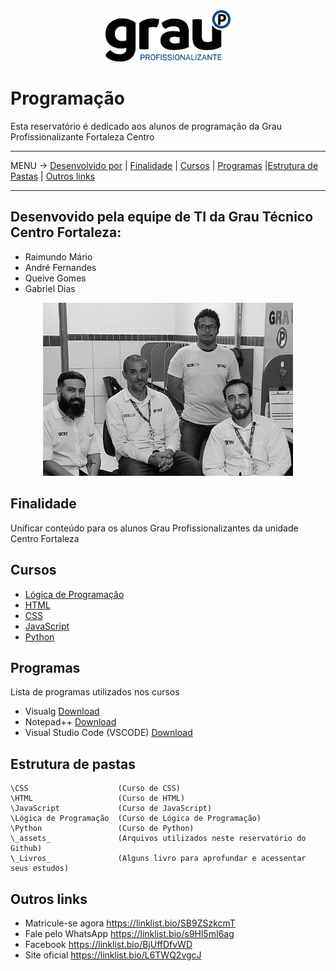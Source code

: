 <div align="center">
<img src="_assets_/logo.svg" alt="Texto Alternativo" width="200px">
</div>

# Programação

Esta reservatório é dedicado aos alunos de programação da Grau Profissionalizante Fortaleza Centro

-----
MENU -> [Desenvolvido por](#desenvolvido-por) | [Finalidade](#finalidade) | [Cursos](#cursos) | [Programas](#programas) |[Estrutura de Pastas](#estrutura-de-pastas) | [Outros links](#links)

-----

<a name="desenvolvido-por"></a>
## Desenvovido pela equipe de TI da Grau Técnico Centro Fortaleza:

- Raimundo Mário
- André Fernandes
- Queive Gomes
- Gabriel Dias
<div align="center">
<img src="_assets_/equipe_ti.png" alt="Texto Alternativo" width="400px">
</div>

<a name="finalidade"></a>
## Finalidade
Unificar conteúdo para os alunos Grau Profissionalizantes da unidade Centro Fortaleza

<a name="cursos"></a>
## Cursos
- [Lógica de Programação](/Lógica%20de%20Programação/)
- [HTML](/HTML/)
- [CSS](/CSS/)
- [JavaScript](/JavaScript/)
- [Python](/Python/)

<a name="programas"></a>
## Programas
Lista de programas utilizados nos cursos
- Visualg [Download](./_assets_/visualg3.0.7.rar)
- Notepad++ [Download](https://notepad-plus-plus.org/downloads)
- Visual Studio Code (VSCODE) [Download](https://code.visualstudio.com/download)

<a name="estrutura-de-pastas"></a>
## Estrutura de pastas

```
\CSS                    (Curso de CSS)
\HTML                   (Curso de HTML)
\JavaScript             (Curso de JavaScript)
\Lógica de Programação  (Curso de Lógica de Programação)
\Python                 (Curso de Python)
\_assets_               (Arquivos utilizados neste reservatório do Github)
\_Livros_               (Alguns livro para aprofundar e acessentar seus estudos)
```

<a name="links"></a>
## Outros links

- Matricule-se agora https://linklist.bio/SB9ZSzkcmT
- Fale pelo WhatsApp https://linklist.bio/s9Hl5mI6ag
- Facebook https://linklist.bio/BjUffDfvWD
- Site oficial https://linklist.bio/L6TWQ2vgcJ